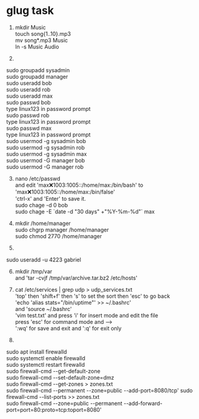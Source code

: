 # glug task

1.
   mkdir Music<br/>
   touch song{1..10}.mp3<br/>
   mv song*.mp3 Music<br/>
   ln -s Music Audio<br/>


2.
  sudo groupadd sysadmin<br />
  sudo groupadd manager<br />
  sudo useradd  bob<br />
  sudo useradd  rob<br />
  sudo useradd  max<br />
  sudo passwd bob<br />  type linux123 in password prompt<br />
  sudo passwd rob<br />
  type linux123 in password prompt<br />
  sudo passwd max<br />
  type linux123 in password prompt<br />
  sudo usermod -g sysadmin bob<br />
  sudo usermod -g sysadmin rob<br />
  sudo usermod -g sysadmin max<br />
  sudo usermod -G manager bob<br />
  sudo usermod -G manager rob<br />


3.
   nano /etc/passwd<br />
    and edit 'max:x:1003:1005::/home/max:/bin/bash'
    to 'max:x:1003:1005::/home/max:/bin/false'<br />
    'ctrl-x' and 'Enter' to save it.<br />
    sudo chage -d 0 bob<br />
    sudo chage -E \`date -d "30 days" +"%Y-%m-%d"\` max<br />


4.
   mkdir /home/manager<br />
  sudo chgrp manager /home/manager<br />
  sudo chmod 2770 /home/manager<br />


5.
  sudo useradd -u 4223 gabriel<br />


6.
   mkdir /tmp/var<br />
   and 'tar -cvjf /tmp/var/archive.tar.bz2 /etc/hosts'<br />


7.
   cat /etc/services | grep udp > udp_services.txt<br />
   'top' then 'shift+f' then 's' to set the sort then 'esc' to go back <br />
   'echo 'alias stats="/bin/uptime"' >> ~/.bashrc'<br />
    and 'source ~/.bashrc'<br />
   'vim test.txt' and press 'i' for insert mode and edit the file<br />
   press 'esc' for command mode and --><br />
  ':wq' for save and exit and ':q' for exit only<br />




8.
  sudo apt install firewalld<br />
  sudo systemctl enable firewalld<br />
  sudo systemctl restart firewalld<br />
  sudo firewall-cmd --get-default-zone<br />
  sudo firewall-cmd --set-default-zone=dmz<br />
  sudo firewall-cmd --get-zones > zones.txt<br />
  sudo firewall-cmd --permanent --zone=public --add-port=8080/tcp'
  sudo firewall-cmd --list-ports >> zones.txt<br />
  sudo firewall-cmd --zone=public --permanent --add-forward-port=port=80:proto=tcp:toport=8080'<br />
